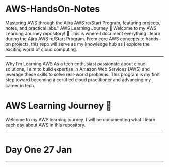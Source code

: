 # AWS-HandsOn-Notes
Mastering AWS through the Ajira AWS re/Start Program, featuring projects, notes, and practical labs."
AWS Learning Journey 🚀
Welcome to my AWS Learning Journey repository! 🌟 This is where I document everything I learn during the Ajira AWS re/Start Program. From core AWS concepts to hands-on projects, this repo will serve as my knowledge hub as I explore the exciting world of cloud computing.

---

Why I’m Learning AWS
As a tech enthusiast passionate about cloud solutions, I aim to build expertise in Amazon Web Services (AWS) and leverage these skills to solve real-world problems. This program is my first step toward becoming a certified cloud practitioner and advancing my career in tech.

# AWS Learning Journey 🚀

Welcome to my AWS learning journey. I will be documenting what I learn each day about AWS in this repository.

---

# Day One 27 Jan

---

